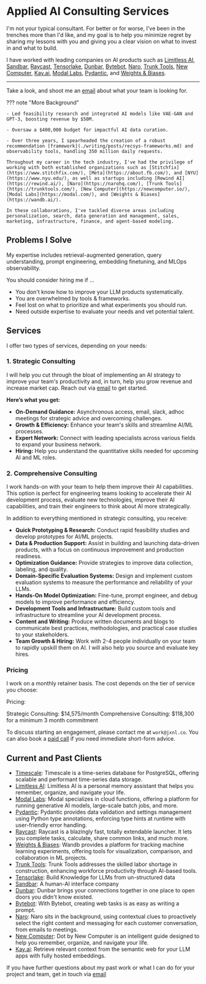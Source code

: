 # Applied AI Consulting Services


I'm not your typical consultant. For better or for worse, I've been in the trenches more than I'd like, and my goal is to help you minimize regret by sharing my lessons with you and giving you a clear vision on what to invest in and what to build.

I have worked with leading companies on AI products such as [Limitless AI](http://limitless.ai/), [Sandbar](https://sandbar.inc/), [Raycast](https://raycast.com/), [Tensorlake](https://tensorlake.ai/), [Dunbar](https://trydunbar.com/), [Bytebot](https://bytebot.ai/), [Naro](http://narohq.com/), [Trunk Tools](https://trunktools.com/), [New Computer](http://new.computer/), [Kay.ai](http://kay.ai/), [Modal Labs](https://modal.com/), [Pydantic](http://pydantic.dev/), and [Weights & Biases](https://wandb.ai/).

---

Take a look, and shoot me an [email](mailto:work@jxnl.co) about what your team is looking for.

??? note "More Background"

    - Led feasibility research and integrated AI models like VAE-GAN and GPT-3, boosting revenue by $50M.

    - Oversaw a $400,000 budget for impactful AI data curation.

    - Over three years, I spearheaded the creation of a robust recommendation [framework](./writing/posts/recsys-frameworks.md) and observability tools, handling 350 million daily requests.

    Throughout my career in the tech industry, I've had the privilege of working with both established organizations such as [Stitchfix](https://www.stitchfix.com/), [Meta](https://about.fb.com/), and [NYU](https://www.nyu.edu/), as well as startups including [Rewind AI](https://rewind.ai/), [Naro](https://narohq.com/), [Trunk Tools](https://trunktools.com/), [New Computer](https://newcomputer.io/), [Modal Labs](https://modal.com/), and [Weights & Biases](https://wandb.ai/).

    In these collaborations, I've tackled diverse areas including personalization, search, data generation and management, sales, marketing, infrastructure, finance, and agent-based modeling.

## Problems I Solve

My expertise includes retrieval-augmented generation, query understanding, prompt engineering, embedding finetuning, and MLOps observability.

You should consider hiring me if …

- You don't know how to improve your LLM products systematically.
- You are overwhelmed by tools & frameworks.
- Feel lost on what to prioritize and what experiments you should run.
- Need outside expertise to evaluate your needs and vet potential talent.

## Services 

I offer two types of services, depending on your needs:

### 1. Strategic Consulting

I will help you cut through the bloat of implementing an AI strategy to improve your team's productivity and, in turn, help you grow revenue and increase market cap. Reach out via [email](mailto:jason+hire@jxnl.co) to get started.

**Here’s what you get:**

- **On-Demand Guidance:** Asynchronous access, email, slack, adhoc meetings for strategic advice and overcoming challenges.
- **Growth & Efficiency:** Enhance your team's skills and streamline AI/ML processes.
- **Expert Network:** Connect with leading specialists across various fields to expand your business network.
- **Hiring:** Help you understand the quantitative skills needed for upcoming AI and ML roles.

### 2. Comprehensive Consulting

I work hands-on with your team to help them improve their AI capabilities. This option is perfect for engineering teams looking to accelerate their AI development process, evaluate new technologies, improve their AI capabilities, and train their engineers to think about AI more strategically.

In addition to everything mentioned in strategic consulting, you receive:

- **Quick Prototyping & Research:** Conduct rapid feasibility studies and develop prototypes for AI/ML projects.
- **Data & Production Support:** Assist in building and launching data-driven products, with a focus on continuous improvement and production readiness.
- **Optimization Guidance:** Provide strategies to improve data collection, labeling, and quality.
- **Domain-Specific Evaluation Systems:** Design and implement custom evaluation systems to measure the performance and reliability of your LLMs.
- **Hands-On Model Optimization:** Fine-tune, prompt engineer, and debug models to improve performance and efficiency.
- **Development Tools and Infrastructure:** Build custom tools and infrastructure to streamline your AI development process.
- **Content and Writing:** Produce written documents and blogs to communicate best practices, methodologies, and practical case studies to your stakeholders.
- **Team Growth & Hiring:** Work with 2-4 people individually on your team to rapidly upskill them on AI. I will also help you source and evaluate key hires.


### Pricing

I work on a monthly retainer basis. The cost depends on the tier of service you choose:

Pricing:

Strategic Consulting: $14,575/month
Comprehensive Consulting: $118,300 for a minimum 3 month commitment

To discuss starting an engagement, please contact me at `work@jxnl.co`. You can also book a [paid call](https://cal.com/jasonliu/expert-call) if you need immediate short-form advice.

## Current and Past Clients

- [Timescale](https://timescale.com/): Timescale is a time-series database for PostgreSQL, offering scalable and performant time-series data storage.
- [Limitless AI](http://limitless.ai/): Limitless AI is a personal memory assistant that helps you remember, organize, and navigate your life.
- [Modal Labs](https://modal.com/): Modal specializes in cloud functions, offering a platform for running generative AI models, large-scale batch jobs, and more.
- [Pydantic](http://pydantic.dev/): Pydantic provides data validation and settings management using Python type annotations, enforcing type hints at runtime with user-friendly error handling.
- [Raycast](https://raycast.com/): Raycast is a blazingly fast, totally extendable launcher. It lets you complete tasks, calculate, share common links, and much more.
- [Weights & Biases](https://wandb.ai/): Wandb provides a platform for tracking machine learning experiments, offering tools for visualization, comparison, and collaboration in ML projects.
- [Trunk Tools](https://trunktools.com/): Trunk Tools addresses the skilled labor shortage in construction, enhancing workforce productivity through AI-based tools.
- [Tensorlake](https://tensorlake.ai/): Build Knowledge for LLMs from un-structured data
- [Sandbar](https://sandbar.inc/): A human-AI interface company
- [Dunbar](https://trydunbar.com/): Dunbar brings your connections together in one place to open doors you didn't know existed.
- [Bytebot](https://bytebot.ai/):  With Bytebot, creating web tasks is as easy as writing a prompt. 
- [Naro](http://narohq.com/): Naro sits in the background, using contextual clues to proactively select the right content and messaging for each customer conversation, from emails to meetings.
- [New Computer](http://new.computer/): Dot by New Computer is an intelligent guide designed to help you remember, organize, and navigate your life.
- [Kay.ai](http://kay.ai/): Retrieve relevant context from the semantic web for your LLM apps with fully hosted embeddings.

If you have further questions about my past work or what I can do for your project and team, get in touch via [email](mailto:work@jxnl.co)
